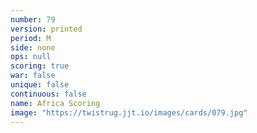```yaml
---
number: 79
version: printed
period: M
side: none
ops: null
scoring: true
war: false
unique: false
continuous: false
name: Africa Scoring
image: "https://twistrug.jjt.io/images/cards/079.jpg"
---
```

